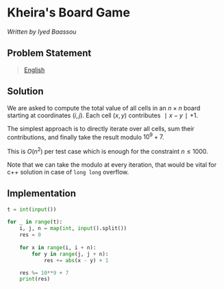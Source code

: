 # Kheira's Board Game

*Written by Iyed Baassou*

## Problem Statement

> [English](https://algerianoi.contest.codeforces.com/group/VICVhBwFUY/contest/554607/problem/B)

## Solution

We are asked to compute the total value of all cells in an $n \times n$ board starting at coordinates $(i, j)$. Each cell $(x, y)$ contributes $∣x−y∣+1$.

The simplest approach is to directly iterate over all cells, sum their contributions, and finally take the result modulo $10^9+7$.

This is $O(n^2)$ per test case which is enough for the constraint $n \le 1000$.

Note that we can take the modulo at every iteration, that would be vital for c++ solution in case of `long long` overflow.

## Implementation

```py
t = int(input())
    
for _ in range(t):
    i, j, n = map(int, input().split())
    res = 0
    
    for x in range(i, i + n):
        for y in range(j, j + n):
            res += abs(x - y) + 1

    res %= 10**9 + 7
    print(res)
```